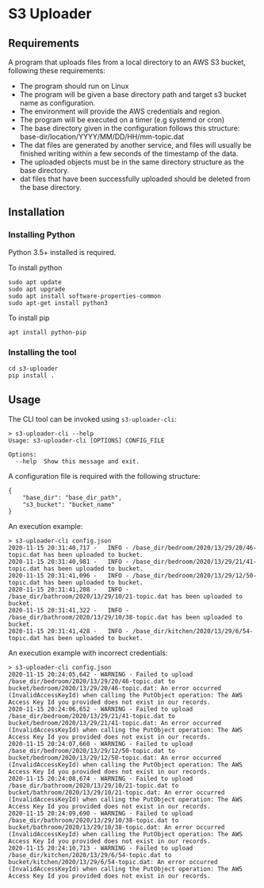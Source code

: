 # S3 Uploader

## Requirements

A program that uploads files from a local directory to an AWS S3 bucket, following these requirements:

- The program should run on Linux
- The program will be given a base directory path and target s3 bucket name as configuration.
- The environment will provide the AWS credentials and region.
- The program will be executed on a timer (e.g systemd or cron)
- The base directory given in the configuration follows this structure: base-dir/location/YYYY/MM/DD/HH/mm-topic.dat
- The dat files are generated by another service, and files will usually be finished writing within a few seconds of the timestamp of the data.
- The uploaded objects must be in the same directory structure as the base directory.
- dat files that have been successfully uploaded should be deleted from the base directory.

## Installation

### Installing Python

Python 3.5+ installed is required.

To install python

```
sudo apt update
sudo apt upgrade
sudo apt install software-properties-common
sudo apt-get install python3
```

To install pip

```
apt install python-pip
```

### Installing the tool

```
cd s3-uploader
pip install .
```

## Usage
The CLI tool can be invoked using ```s3-uploader-cli```:
```
> s3-uploader-cli --help
Usage: s3-uploader-cli [OPTIONS] CONFIG_FILE

Options:
  --help  Show this message and exit.

```

A configuration file is required with the following structure:
```
{
    "base_dir": "base_dir_path", 
    "s3_bucket": "bucket_name"
}
```

An execution example:
```
> s3-uploader-cli config.json
2020-11-15 20:31:40,717 -   INFO - /base_dir/bedroom/2020/13/29/20/46-topic.dat has been uploaded to bucket.
2020-11-15 20:31:40,981 -   INFO - /base_dir/bedroom/2020/13/29/21/41-topic.dat has been uploaded to bucket.
2020-11-15 20:31:41,096 -   INFO - /base_dir/bedroom/2020/13/29/12/50-topic.dat has been uploaded to bucket.
2020-11-15 20:31:41,208 -   INFO - /base_dir/bathroom/2020/13/29/10/21-topic.dat has been uploaded to bucket.
2020-11-15 20:31:41,322 -   INFO - /base_dir/bathroom/2020/13/29/10/38-topic.dat has been uploaded to bucket.
2020-11-15 20:31:41,428 -   INFO - /base_dir/kitchen/2020/13/29/6/54-topic.dat has been uploaded to bucket.

```

An execution example with incorrect credentials:
```
> s3-uploader-cli config.json
2020-11-15 20:24:05,642 - WARNING - Failed to upload /base_dir/bedroom/2020/13/29/20/46-topic.dat to bucket/bedroom/2020/13/29/20/46-topic.dat: An error occurred (InvalidAccessKeyId) when calling the PutObject operation: The AWS Access Key Id you provided does not exist in our records.
2020-11-15 20:24:06,652 - WARNING - Failed to upload /base_dir/bedroom/2020/13/29/21/41-topic.dat to bucket/bedroom/2020/13/29/21/41-topic.dat: An error occurred (InvalidAccessKeyId) when calling the PutObject operation: The AWS Access Key Id you provided does not exist in our records.
2020-11-15 20:24:07,660 - WARNING - Failed to upload /base_dir/bedroom/2020/13/29/12/50-topic.dat to bucket/bedroom/2020/13/29/12/50-topic.dat: An error occurred (InvalidAccessKeyId) when calling the PutObject operation: The AWS Access Key Id you provided does not exist in our records.
2020-11-15 20:24:08,674 - WARNING - Failed to upload /base_dir/bathroom/2020/13/29/10/21-topic.dat to bucket/bathroom/2020/13/29/10/21-topic.dat: An error occurred (InvalidAccessKeyId) when calling the PutObject operation: The AWS Access Key Id you provided does not exist in our records.
2020-11-15 20:24:09,690 - WARNING - Failed to upload /base_dir/bathroom/2020/13/29/10/38-topic.dat to bucket/bathroom/2020/13/29/10/38-topic.dat: An error occurred (InvalidAccessKeyId) when calling the PutObject operation: The AWS Access Key Id you provided does not exist in our records.
2020-11-15 20:24:10,713 - WARNING - Failed to upload /base_dir/kitchen/2020/13/29/6/54-topic.dat to bucket/kitchen/2020/13/29/6/54-topic.dat: An error occurred (InvalidAccessKeyId) when calling the PutObject operation: The AWS Access Key Id you provided does not exist in our records.
```